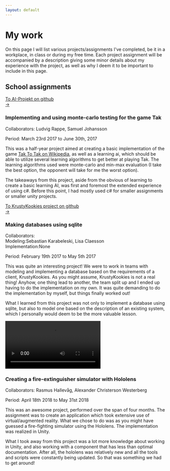 ```yaml
---
layout: default
---
```

<h1>My work</h1>
<p>
  On this page I will list various projects/assignments I've completed, be it in a workplace, in class or during my free time.
  Each project assignment will be accompanied by a description giving some minor details about my experience with the project, 
  as well as why I deem it to be important to include in this page.
</p>
<h2>School assignments</h2>
<div class="container">
  <div class="row">
    <div class="col-3">
	  <a class="darkbtn" href="https://github.com/evilhunter93/EDAN70-AI-Projekt">To AI-Projekt on github<br>&rarr;</a>
	</div>
	<div class="col-9">
	  <h3>Implementing and using monte-carlo testing for the game Tak</h3>
	  <p>Collaborators: Ludvig Rappe, Samuel Johansson</p>
	  <p>Period: March 23rd 2017 to June 30th, 2017 </p>
	  <p>
	  This was a half-year project aimed at creating a basic implementation
	  of the game <a class="tt" href="https://en.wikipedia.org/wiki/Tak_(game)">Tak <span class="ttt">To Tak on Wikipedia</span></a>, as well as
	  a learning ai, which should be able to utilize several learning algorithms to get better at playing Tak.
	  The learning algorithms used were monte-carlo and min-max evaluation 
	  (I take the best option, the opponent will take for me the worst option).
	  </p>
	  <p>
	  The takeaways from this project, aside from the obvious of learning to create a basic learning AI, was first and foremost
	  the extended experience of using c#. Before this point, I had mostly used c# for smaller assignments or smaller unity projects.
	  </p>
	</div>
  </div>
  <div class="row">
	<div class="col-3">
	  <a class="darkbtn" href="https://github.com/evilhunter93/MyEDA216">To KrustyKookies project on github<br>&rarr;</a>
	</div>
	<div class="col-9">
	  <h3>Making databases using sqlite</h3>
	  <p>Collaborators:<br>Modeling:Sebastian Karabeleski, Lisa Claesson<br>Implementation:None</p>
	  <p>Period: February 19th 2017 to May 5th 2017</p>
	  <p>
	    This was quite an interesting project! 
		We were to work in teams with modeling and implementing a database based on the requirements of a client, KrustyKookies. 
		As you might assume, KrustyKookies is not a real thing! 
		Anyhow, one thing lead to another, the team split up and I ended up having to do the implementation on my own. 
		It was quite demanding to do the implementation by myself, but things finally worked out!
      </p>
	  <p>
	  What I learned from this project was not only to implement a database using sqlite, but also to model one based
	  on the description of an existing system, which I personally would deem to be the more valuable lesson.
	  </p>
	</div>
  </div>
  <div class="row">
    <div class="col-3">
	  <video controls>
	    <source src="/assets/videos/Holofire.mp4" type="video/mp4">
	    Your browser does not support the video tag.
	  </video>
	</div>
	<div class="col-9">
	  <h3>Creating a fire-extinguisher simulator with Hololens</h3>
	  <p>Collaborators: Rasmus Hallevåg, Alexander Christerson Westerberg</p>
	  <p>Period: April 18th 2018 to May 31st 2018</p>
	  <p>This was an awesome project, performed over the span of four months. The assignment was to create an application
	  which took extensive use of virtual/augmented reality. What we chose to do was as you might have guessed a fire-fighting simulator
	  using the Hololens. The implementation was realized in Unity.</p>
	  <p>
	  What I took away from this project was a lot more knowledge about working in Unity, 
	  and also working with a component that has less than optimal documentation. 
	  After all, the hololens was relatively new and all the tools and scripts were constantly being updated. 
	  So that was something we had to get around!
	  </p>
	</div>
  </div>
</div>